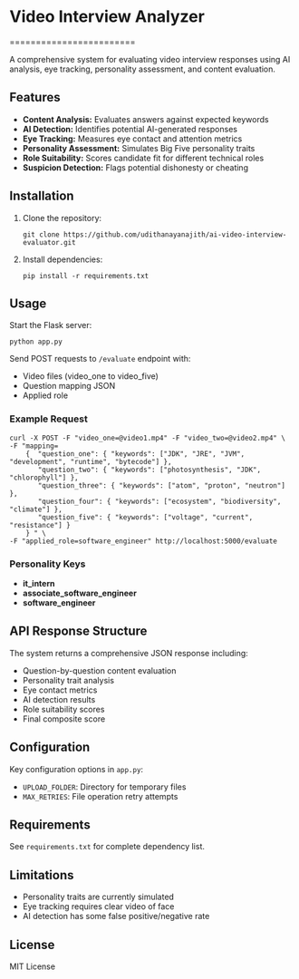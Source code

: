 # Video Interview Analyzer

========================


A comprehensive system for evaluating video interview responses using AI analysis, eye tracking, personality assessment, and content evaluation.

## Features

- **Content Analysis:** Evaluates answers against expected keywords
- **AI Detection:** Identifies potential AI-generated responses
- **Eye Tracking:** Measures eye contact and attention metrics
- **Personality Assessment:** Simulates Big Five personality traits
- **Role Suitability:** Scores candidate fit for different technical roles
- **Suspicion Detection:** Flags potential dishonesty or cheating

## Installation

1.  Clone the repository:

        git clone https://github.com/udithanayanajith/ai-video-interview-evaluator.git

2.  Install dependencies:

        pip install -r requirements.txt

## Usage

Start the Flask server:

    python app.py

Send POST requests to `/evaluate` endpoint with:

- Video files (video_one to video_five)
- Question mapping JSON
- Applied role

### Example Request

    curl -X POST -F "video_one=@video1.mp4" -F "video_two=@video2.mp4" \
    -F "mapping=
        {  "question_one": { "keywords": ["JDK", "JRE", "JVM", "development", "runtime", "bytecode"] },
           "question_two": { "keywords": ["photosynthesis", "JDK", "chlorophyll"] },
           "question_three": { "keywords": ["atom", "proton", "neutron"] },
           "question_four": { "keywords": ["ecosystem", "biodiversity", "climate"] },
           "question_five": { "keywords": ["voltage", "current", "resistance"] }
        } " \
    -F "applied_role=software_engineer" http://localhost:5000/evaluate

### Personality Keys

- **it_intern**
- **associate_software_engineer**
- **software_engineer**

## API Response Structure

The system returns a comprehensive JSON response including:

- Question-by-question content evaluation
- Personality trait analysis
- Eye contact metrics
- AI detection results
- Role suitability scores
- Final composite score

## Configuration

Key configuration options in `app.py`:

- `UPLOAD_FOLDER`: Directory for temporary files
- `MAX_RETRIES`: File operation retry attempts

## Requirements

See `requirements.txt` for complete dependency list.

## Limitations

- Personality traits are currently simulated
- Eye tracking requires clear video of face
- AI detection has some false positive/negative rate

## License

MIT License
